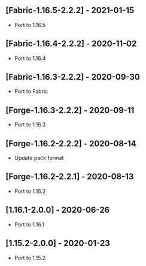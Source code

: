 ## [Fabric-1.16.5-2.2.2] - 2021-01-15
* Port to 1.16.5

## [Fabric-1.16.4-2.2.2] - 2020-11-02
* Port to 1.16.4

## [Fabric-1.16.3-2.2.2] - 2020-09-30
* Port to Fabric

## [Forge-1.16.3-2.2.2] - 2020-09-11
* Port to 1.16.3

## [Forge-1.16.2-2.2.2] - 2020-08-14
* Update pack format

## [Forge-1.16.2-2.2.1] - 2020-08-13
* Port to 1.16.2

## [1.16.1-2.0.0] - 2020-06-26
- Port to 1.16.1

## [1.15.2-2.0.0] - 2020-01-23
- Port to 1.15.2

